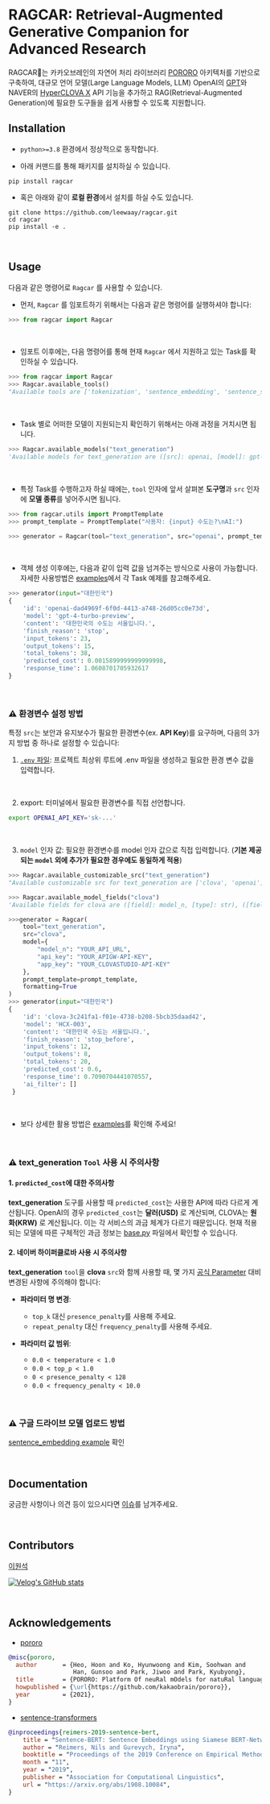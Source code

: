 # RAGCAR: Retrieval-Augmented Generative Companion for Advanced Research

RAGCAR🚛는 카카오브레인의 자연어 처리 라이브러리 [PORORO](https://github.com/kakaobrain/pororo) 아키텍처를 기반으로 구축하여, 대규모 언어 모델(Large Language Models, LLM) OpenAI의 [GPT](https://github.com/openai/openai-python)와 NAVER의 [HyperCLOVA X](https://www.ncloud.com/product/aiService/clovaStudio) API 기능을 추가하고 RAG(Retrieval-Augmented Generation)에 필요한 도구들을 쉽게 사용할 수 있도록 지원합니다.

## Installation

- `python>=3.8` 환경에서 정상적으로 동작합니다.

- 아래 커맨드를 통해 패키지를 설치하실 수 있습니다.

```console
pip install ragcar
```

- 혹은 아래와 같이 **로컬 환경**에서 설치를 하실 수도 있습니다.

```console
git clone https://github.com/leewaay/ragcar.git
cd ragcar
pip install -e .
```

<br>

## Usage

다음과 같은 명령어로 `Ragcar` 를 사용할 수 있습니다.

- 먼저, `Ragcar` 를 임포트하기 위해서는 다음과 같은 명령어를 실행하셔야 합니다:

```python
>>> from ragcar import Ragcar
```

<br>

- 임포트 이후에는, 다음 명령어를 통해 현재 `Ragcar` 에서 지원하고 있는 Task를 확인하실 수 있습니다.

```python
>>> from ragcar import Ragcar
>>> Ragcar.available_tools()
"Available tools are ['tokenization', 'sentence_embedding', 'sentence_similarity', 'semantic_search', 'text_generation', 'text_segmentation']"
```

<br>

- Task 별로 어떠한 모델이 지원되는지 확인하기 위해서는 아래 과정을 거치시면 됩니다.

```python
>>> Ragcar.available_models("text_generation")
'Available models for text_generation are ([src]: openai, [model]: gpt-4-turbo-preview, gpt-4, gpt-3.5-turbo, MODELS_SUPPORTED(https://platform.openai.com/docs/models)), ([src]: clova, [model]: YOUR_MODEL(https://www.ncloud.com/product/aiService/clovaStudio))'
```

<br>

- 특정 Task를 수행하고자 하실 때에는, `tool` 인자에 앞서 살펴본 **도구명**과 `src` 인자에 **모델 종류**를 넣어주시면 됩니다.

```python
>>> from ragcar.utils import PromptTemplate
>>> prompt_template = PromptTemplate("사용자: {input} 수도는?\nAI:")

>>> generator = Ragcar(tool="text_generation", src="openai", prompt_template=prompt_template, formatting=True)
```

<br>

- 객체 생성 이후에는, 다음과 같이 입력 값을 넘겨주는 방식으로 사용이 가능합니다. 자세한 사용방법은 [examples](https://github.com/leewaay/ragcar/tree/main/examples)에서 각 Task 예제를 참고해주세요.

```python
>>> generator(input="대한민국")
{
    'id': 'openai-dad4969f-6f0d-4413-a748-26d05cc0e73d', 
    'model': 'gpt-4-turbo-preview', 
    'content': '대한민국의 수도는 서울입니다.', 
    'finish_reason': 'stop', 
    'input_tokens': 23, 
    'output_tokens': 15, 
    'total_tokens': 38, 
    'predicted_cost': 0.0015899999999999998, 
    'response_time': 1.0608701705932617
}
```

<br>

### ⚠️ 환경변수 설정 방법

특정 `src`는 보안과 유지보수가 필요한 환경변수(ex. **API Key**)를 요구하며, 다음의 3가지 방법 중 하나로 설정할 수 있습니다:

1. [`.env` 파일](https://velog.io/@joahkim/%ED%83%90%EB%82%98bnb.env): 프로젝트 최상위 루트에 .env 파일을 생성하고 필요한 환경 변수 값을 입력합니다.

<br>

2. export: 터미널에서 필요한 환경변수를 직접 선언합니다.

```bash
export OPENAI_API_KEY='sk-...'
```

<br>

3. `model` 인자 값: 필요한 환경변수를 model 인자 값으로 직접 입력합니다. (**기본 제공되는 `model` 외에 추가가 필요한 경우에도 동일하게 적용**)

```python
>>> Ragcar.available_customizable_src("text_generation")
"Available customizable src for text_generation are ['clova', 'openai']"

>>> Ragcar.available_model_fields("clova")
'Available fields for clova are ([field]: model_n, [type]: str), ([field]: api_key, [type]: str), ([field]: app_key, [type]: str)'
```

```python
>>>generator = Ragcar(
    tool="text_generation", 
    src="clova", 
    model={
        "model_n": "YOUR_API_URL", 
        "api_key": "YOUR_APIGW-API-KEY",
        "app_key": "YOUR_CLOVASTUDIO-API-KEY"
    }, 
    prompt_template=prompt_template, 
    formatting=True
)
>>> generator(input="대한민국")
{
    'id': 'clova-3c241fa1-f01e-4738-b208-5bcb35daad42',
    'model': 'HCX-003',
    'content': '대한민국 수도는 서울입니다.',
    'finish_reason': 'stop_before',
    'input_tokens': 12,
    'output_tokens': 8,
    'total_tokens': 20,
    'predicted_cost': 0.6,
    'response_time': 0.7090704441070557,
    'ai_filter': []
 }
```

<br>

- 보다 상세한 활용 방법은 [examples](https://github.com/leewaay/ragcar/tree/main/examples)를 확인해 주세요!

<br>

### ⚠️ text_generation `Tool` 사용 시 주의사항

#### 1. `predicted_cost`에 대한 주의사항

**text_generation** 도구를 사용할 때 `predicted_cost`는 사용한 API에 따라 다르게 계산됩니다. OpenAI의 경우 `predicted_cost`는 **달러(USD)** 로 계산되며, CLOVA는 **원화(KRW)** 로 계산됩니다. 이는 각 서비스의 과금 체계가 다르기 때문입니다. 현재 적용되는 모델에 따른 구체적인 과금 정보는 [base.py](https://github.com/leewaay/ragcar/blob/main/ragcar/models/base.py) 파일에서 확인할 수 있습니다.

#### 2. 네이버 하이퍼클로바 사용 시 주의사항

**text_generation** `tool`을 **clova** `src`와 함께 사용할 때, 몇 가지 [공식 Parameter](https://guide.ncloud-docs.com/docs/clovastudio-info#%ED%8C%8C%EB%9D%BC%EB%AF%B8%ED%84%B0) 대비 변경된 사항에 주의해야 합니다:

- **파라미터 명 변경**:
  - `top_k` 대신 `presence_penalty`를 사용해 주세요.
  - `repeat_penalty` 대신 `frequency_penalty`를 사용해 주세요.

- **파라미터 값 범위**:
  - `0.0 < temperature < 1.0`
  - `0.0 < top_p < 1.0`
  - `0 < presence_penalty < 128`
  - `0.0 < frequency_penalty < 10.0`

<br>

### ⚠️ 구글 드라이브 모델 업로드 방법

[sentence_embedding example](https://github.com/leewaay/ragcar/blob/main/examples/sentence_embedding.ipynb) 확인

<br>

## Documentation

궁금한 사항이나 의견 등이 있으시다면 [이슈](https://github.com/leewaay/ragcar/-/issues)를 남겨주세요.

<br>

## Contributors

[이원석](https://github.com/leewaay)

[![Velog's GitHub stats](https://velog-readme-stats.vercel.app/api/badge?name=otoo)](https://velog.io/@otoo)

<br>

## Acknowledgements 

* [pororo](https://github.com/kakaobrain/pororo)
```bibtex 
@misc{pororo,
  author       = {Heo, Hoon and Ko, Hyunwoong and Kim, Soohwan and
                  Han, Gunsoo and Park, Jiwoo and Park, Kyubyong},
  title        = {PORORO: Platform Of neuRal mOdels for natuRal language prOcessing},
  howpublished = {\url{https://github.com/kakaobrain/pororo}},
  year         = {2021},
}
```

* [sentence-transformers](https://github.com/leewaay/ragcar/issues)
```bibtex 
@inproceedings{reimers-2019-sentence-bert,
    title = "Sentence-BERT: Sentence Embeddings using Siamese BERT-Networks",
    author = "Reimers, Nils and Gurevych, Iryna",
    booktitle = "Proceedings of the 2019 Conference on Empirical Methods in Natural Language Processing",
    month = "11",
    year = "2019",
    publisher = "Association for Computational Linguistics",
    url = "https://arxiv.org/abs/1908.10084",
}
```
